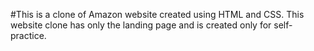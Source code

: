 #This is a clone of Amazon website created using HTML and CSS. This website clone has only the landing page and is created only for self-practice.
